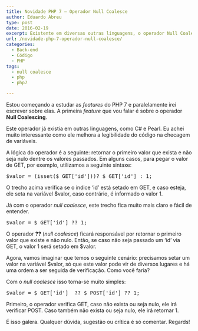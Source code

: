 ```yaml
---
title: Novidade PHP 7 – Operador Null Coalesce
author: Eduardo Abreu
type: post
date: 2016-02-19
excerpt: Existente em diversas outras linguagens, o operador Null Coalesce agora também faz parte da sintaxe do PHP 7.
url: /novidade-php-7-operador-null-coalesce/
categories:
  - Back-end
  - Código
  - PHP
tags:
  - null coalesce
  - php
  - php7

---
```

Estou começando a estudar as _features_ do PHP 7 e paralelamente irei escrever sobre elas. A primeira _feature_ que vou falar é sobre o operador **Null Coalescing**.

Este operador já existia em outras linguagens, como C# e Pearl. Eu achei muito interessante como ele melhora a legibilidade do código na checagem de variáveis.

A lógica do operador é a seguinte: retornar o primeiro valor que exista e não seja nulo dentre os valores passados. Em alguns casos, para pegar o valor de GET, por exemplo, utilizamos a seguinte sintaxe:

<pre class="lang-php">$valor = (isset($_GET['id']))? $_GET['id'] : 1;
</pre>

O trecho acima verifica se o índice ‘id’ está setado em GET, e caso esteja, ele seta na variável $valor, caso contrário, é informado o valor 1.

Já com o operador _null coalesce_, este trecho fica muito mais claro e fácil de entender.

<pre class="lang-php">$valor = $_GET['id'] ?? 1;
</pre>

O operador **??** (_null coalesce_) ficará responsável por retornar o primeiro valor que existe e não nulo. Então, se caso não seja passado um ‘id’ via GET, o valor 1 será setado em $valor.

Agora, vamos imaginar que temos o seguinte cenário: precisamos setar um valor na variável $valor, só que este valor pode vir de diversos lugares e há uma ordem a ser seguida de verificação. Como você faria?

Com o _null coalesce_ isso torna-se muito simples:

<pre class="lang-php">$valor = $_GET['id']  ?? $_POST['id'] ?? 1;
</pre>

Primeiro, o operador verifica GET, caso não exista ou seja nulo, ele irá verificar POST. Caso também não exista ou seja nulo, ele irá retornar 1.

É isso galera. Qualquer dúvida, sugestão ou crítica é só comentar. Regards!